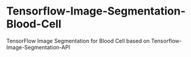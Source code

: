 # Tensorflow-Image-Segmentation-Blood-Cell
TensorFlow Image Segmentation for Blood Cell based on Tensorflow-Image-Segmentation-API
